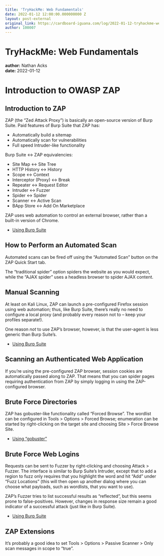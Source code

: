 ```yaml
---
title: 'TryHackMe: Web Fundamentals'
date: 2022-01-12 12:00:00.000000000 Z
layout: post-external
original_link: https://cardboard-iguana.com/log/2022-01-12-tryhackme-web-fundamentals.html
author: 100007
---
```


# TryHackMe: Web Fundamentals

**author:** Nathan Acks  
**date:** 2022-01-12

# Introduction to OWASP ZAP

## Introduction to ZAP

ZAP (the “Zed Attack Proxy”) is basically an open-source version of Burp Suite. Paid features of Burp Suite that ZAP has:

- Automatically build a sitemap
- Automatically scan for vulnerabilities
- Full speed Intruder-like functionality

Burp Suite \<-\> ZAP equivalencies:

- Site Map \<-\> Site Tree
- HTTP History \<-\> History
- Scope \<-\> Context
- Interceptor (Proxy) \<-\> Break
- Repeater \<-\> Request Editor
- Intruder \<-\> Fuzzer
- Spider \<-\> Spider
- Scanner \<-\> Active Scan
- BApp Store \<-\> Add On Marketplace

ZAP uses web automation to control an external browser, rather than a built-in version of Chrome.

- [Using Burp Suite](https://cardboard-iguana.com/notes/burp-suite.html)

## How to Perform an Automated Scan

Automated scans can be fired off using the “Automated Scan” button on the ZAP Quick Start tab.

The “traditional spider” option spiders the website as you would expect, while the “AJAX spider” uses a headless browser to spider AJAX content.

## Manual Scanning

At least on Kali Linux, ZAP can launch a pre-configured Firefox session using web automation; thus, like Burp Suite, there’s really no need to configure a local proxy (and probably every reason not to – keep your profiles separate!).

One reason _not_ to use ZAP’s browser, however, is that the user-agent is less generic than Burp Suite’s.

- [Using Burp Suite](https://cardboard-iguana.com/notes/burp-suite.html)

## Scanning an Authenticated Web Application

If you’re using the pre-configured ZAP browser, session cookies are automatically passed along to ZAP. That means that you can spider pages requiring authentication from ZAP by simply logging in using the ZAP-configured browser.

## Brute Force Directories

ZAP has gobuster-like functionality called “Forced Browse”. The wordlist can be configured in Tools \> Options \> Forced Browse; enumeration can be started by right-clicking on the target site and choosing Site \> Force Browse Site.

- [Using “gobuster”](https://cardboard-iguana.com/notes/gobuster.html)

## Brute Force Web Logins

Requests can be sent to Fuzzer by right-clicking and choosing Attack \> Fuzzer. The interface is similar to Burp Suite’s Intruder, except that to add a region to fuzz only requires that you highlight the word and hit “Add” under “Fuzz Locations” (this will then open up another dialog where you can choose what payloads, such as wordlists, that you want to use).

ZAP’s Fuzzer tries to list successful results as “reflected”, but this seems prone to false-positives. However, changes in response size remain a good indicator of a successful attack (just like in Burp Suite).

- [Using Burp Suite](https://cardboard-iguana.com/notes/burp-suite.html)

## ZAP Extensions

It’s probably a good idea to set Tools \> Options \> Passive Scanner \> Only scan messages in scope to “true”.

